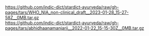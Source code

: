 https://github.com/indic-dict/stardict-ayurveda/raw/gh-pages/tars/WHO_NIA_non-clinical_draft__2023-01-28_15-27-58Z__0MB.tar.gz  
https://github.com/indic-dict/stardict-ayurveda/raw/gh-pages/tars/abhidhaanamanjarii__2022-01-22_15-15-30Z__0MB.tar.gz  
